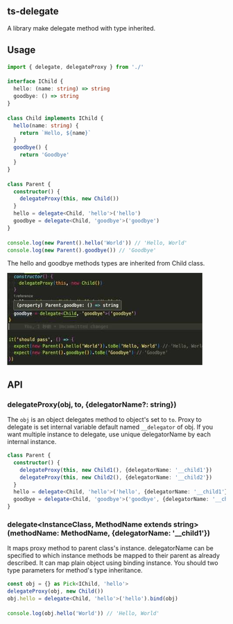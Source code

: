 ## ts-delegate

A library make delegate method with type inherited.

## Usage

```ts
import { delegate, delegateProxy } from './'

interface IChild {
  hello: (name: string) => string
  goodbye: () => string
}

class Child implements IChild {
  hello(name: string) {
    return `Hello, ${name}`
  }
  goodbye() {
    return 'Goodbye'
  }
}

class Parent {
  constructor() {
    delegateProxy(this, new Child())
  }
  hello = delegate<Child, 'hello'>('hello')
  goodbye = delegate<Child, 'goodbye'>('goodbye')
}

console.log(new Parent().hello('World')) // 'Hello, World'
console.log(new Parent().goodbye()) // 'Goodbye'
```

The hello and goodbye methods types are inherited from Child class.

![example](./images//examle.jpg "example")

## API


### delegateProxy(obj, to, {delegatorName?: string})

The `obj` is an object delegates method to object's set to `to`.
Proxy to delegate is set internal variable default named `__delegator` of obj.
If you want multiple instance to delegate, use unique delegatorName by each internal instance.

```ts
class Parent {
  constructor() {
    delegateProxy(this, new Child1(), {delegatorName: '__child1'})
    delegateProxy(this, new Child2(), {delegatorName: '__child2'})
  }
  hello = delegate<Child, 'hello'>('hello', {delegatorName: '__child1'})
  goodbye = delegate<Child, 'goodbye'>('goodbye', {delegatorName: '__child2'})
}

```

### delegate<InstanceClass, MethodName extends string>(methodName: MethodName, {delegatorName: '__child1'})

It maps proxy method to parent class's instance. delegatorName can be specified to which instance methods be mapped to their parent as already described.
It can map plain object using binding instance. You should two type parameters for method's type inheritance.

```ts
const obj = {} as Pick<IChild, 'hello'>
delegateProxy(obj, new Child())
obj.hello = delegate<Child, 'hello'>('hello').bind(obj)

console.log(obj.hello('World')) // 'Hello, World'
```
